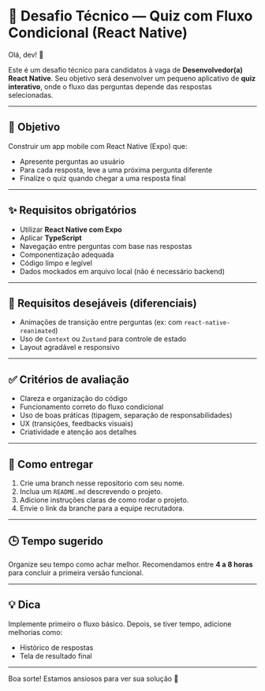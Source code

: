 # 🧠 Desafio Técnico — Quiz com Fluxo Condicional (React Native)

Olá, dev! 👋

Este é um desafio técnico para candidatos à vaga de **Desenvolvedor(a) React Native**. Seu objetivo será desenvolver um pequeno aplicativo de **quiz interativo**, onde o fluxo das perguntas depende das respostas selecionadas.

---

## 🎯 Objetivo

Construir um app mobile com React Native (Expo) que:

- Apresente perguntas ao usuário
- Para cada resposta, leve a uma próxima pergunta diferente
- Finalize o quiz quando chegar a uma resposta final

---

## ✨ Requisitos obrigatórios

- Utilizar **React Native com Expo**
- Aplicar **TypeScript**
- Navegação entre perguntas com base nas respostas
- Componentização adequada
- Código limpo e legível
- Dados mockados em arquivo local (não é necessário backend)

---

## 🔖 Requisitos desejáveis (diferenciais)

- Animações de transição entre perguntas (ex: com `react-native-reanimated`)
- Uso de `Context` ou `Zustand` para controle de estado
- Layout agradável e responsivo

---

## ✅ Critérios de avaliação

- Clareza e organização do código
- Funcionamento correto do fluxo condicional
- Uso de boas práticas (tipagem, separação de responsabilidades)
- UX (transições, feedbacks visuais)
- Criatividade e atenção aos detalhes

---

## 🚀 Como entregar

1. Crie uma branch nesse repositorio com seu nome.
2. Inclua um `README.md` descrevendo o projeto.
3. Adicione instruções claras de como rodar o projeto.
4. Envie o link da branche para a equipe recrutadora.

---

## 🕒 Tempo sugerido

Organize seu tempo como achar melhor. Recomendamos entre **4 a 8 horas** para concluir a primeira versão funcional.

---

## 💡 Dica

Implemente primeiro o fluxo básico. Depois, se tiver tempo, adicione melhorias como:

- Histórico de respostas
- Tela de resultado final

---

Boa sorte! Estamos ansiosos para ver sua solução 🚀

